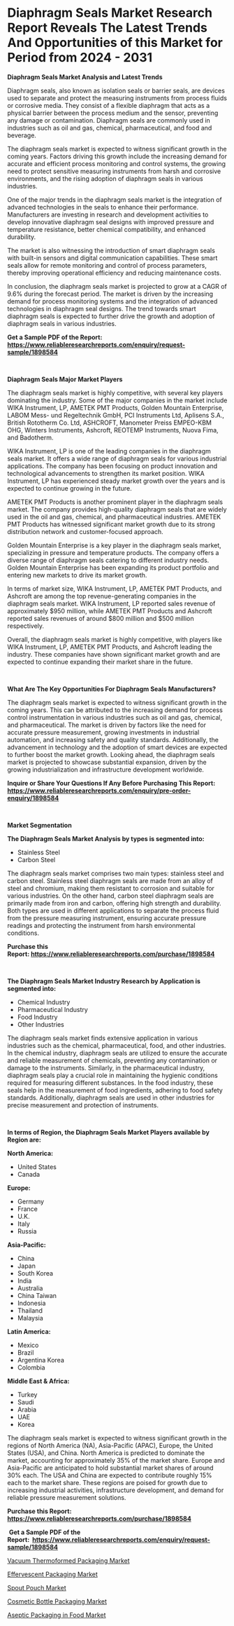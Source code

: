 <p><h1>Diaphragm Seals Market Research Report Reveals The Latest Trends And Opportunities of this Market for Period from 2024 - 2031</h1></p><p><strong>Diaphragm Seals Market Analysis and Latest Trends</strong></p>
<p><p>Diaphragm seals, also known as isolation seals or barrier seals, are devices used to separate and protect the measuring instruments from process fluids or corrosive media. They consist of a flexible diaphragm that acts as a physical barrier between the process medium and the sensor, preventing any damage or contamination. Diaphragm seals are commonly used in industries such as oil and gas, chemical, pharmaceutical, and food and beverage.</p><p>The diaphragm seals market is expected to witness significant growth in the coming years. Factors driving this growth include the increasing demand for accurate and efficient process monitoring and control systems, the growing need to protect sensitive measuring instruments from harsh and corrosive environments, and the rising adoption of diaphragm seals in various industries.</p><p>One of the major trends in the diaphragm seals market is the integration of advanced technologies in the seals to enhance their performance. Manufacturers are investing in research and development activities to develop innovative diaphragm seal designs with improved pressure and temperature resistance, better chemical compatibility, and enhanced durability.</p><p>The market is also witnessing the introduction of smart diaphragm seals with built-in sensors and digital communication capabilities. These smart seals allow for remote monitoring and control of process parameters, thereby improving operational efficiency and reducing maintenance costs.</p><p>In conclusion, the diaphragm seals market is projected to grow at a CAGR of 9.6% during the forecast period. The market is driven by the increasing demand for process monitoring systems and the integration of advanced technologies in diaphragm seal designs. The trend towards smart diaphragm seals is expected to further drive the growth and adoption of diaphragm seals in various industries.</p></p>
<p><strong>Get a Sample PDF of the Report:&nbsp; <a href="https://www.reliableresearchreports.com/enquiry/request-sample/1898584">https://www.reliableresearchreports.com/enquiry/request-sample/1898584</a></strong></p>
<p>&nbsp;</p>
<p><strong>Diaphragm Seals Major Market Players</strong></p>
<p><p>The diaphragm seals market is highly competitive, with several key players dominating the industry. Some of the major companies in the market include WIKA Instrument, LP, AMETEK PMT Products, Golden Mountain Enterprise, LABOM Mess- und Regeltechnik GmbH, PCI Instruments Ltd, Aplisens S.A., British Rototherm Co. Ltd, ASHCROFT, Manometer Preiss EMPEO-KBM OHG, Winters Instruments, Ashcroft, REOTEMP Instruments, Nuova Fima, and Badotherm.</p><p>WIKA Instrument, LP is one of the leading companies in the diaphragm seals market. It offers a wide range of diaphragm seals for various industrial applications. The company has been focusing on product innovation and technological advancements to strengthen its market position. WIKA Instrument, LP has experienced steady market growth over the years and is expected to continue growing in the future.</p><p>AMETEK PMT Products is another prominent player in the diaphragm seals market. The company provides high-quality diaphragm seals that are widely used in the oil and gas, chemical, and pharmaceutical industries. AMETEK PMT Products has witnessed significant market growth due to its strong distribution network and customer-focused approach.</p><p>Golden Mountain Enterprise is a key player in the diaphragm seals market, specializing in pressure and temperature products. The company offers a diverse range of diaphragm seals catering to different industry needs. Golden Mountain Enterprise has been expanding its product portfolio and entering new markets to drive its market growth.</p><p>In terms of market size, WIKA Instrument, LP, AMETEK PMT Products, and Ashcroft are among the top revenue-generating companies in the diaphragm seals market. WIKA Instrument, LP reported sales revenue of approximately $950 million, while AMETEK PMT Products and Ashcroft reported sales revenues of around $800 million and $500 million respectively.</p><p>Overall, the diaphragm seals market is highly competitive, with players like WIKA Instrument, LP, AMETEK PMT Products, and Ashcroft leading the industry. These companies have shown significant market growth and are expected to continue expanding their market share in the future.</p></p>
<p>&nbsp;</p>
<p><strong>What Are The Key Opportunities For Diaphragm Seals Manufacturers?</strong></p>
<p><p>The diaphragm seals market is expected to witness significant growth in the coming years. This can be attributed to the increasing demand for process control instrumentation in various industries such as oil and gas, chemical, and pharmaceutical. The market is driven by factors like the need for accurate pressure measurement, growing investments in industrial automation, and increasing safety and quality standards. Additionally, the advancement in technology and the adoption of smart devices are expected to further boost the market growth. Looking ahead, the diaphragm seals market is projected to showcase substantial expansion, driven by the growing industrialization and infrastructure development worldwide.</p></p>
<p><strong>Inquire or Share Your Questions If Any Before Purchasing This Report: <a href="https://www.reliableresearchreports.com/enquiry/pre-order-enquiry/1898584">https://www.reliableresearchreports.com/enquiry/pre-order-enquiry/1898584</a></strong></p>
<p>&nbsp;</p>
<p><strong>Market Segmentation</strong></p>
<p><strong>The Diaphragm Seals Market Analysis by types is segmented into:</strong></p>
<p><ul><li>Stainless Steel</li><li>Carbon Steel</li></ul></p>
<p><p>The diaphragm seals market comprises two main types: stainless steel and carbon steel. Stainless steel diaphragm seals are made from an alloy of steel and chromium, making them resistant to corrosion and suitable for various industries. On the other hand, carbon steel diaphragm seals are primarily made from iron and carbon, offering high strength and durability. Both types are used in different applications to separate the process fluid from the pressure measuring instrument, ensuring accurate pressure readings and protecting the instrument from harsh environmental conditions.</p></p>
<p><strong>Purchase this Report:&nbsp;<a href="https://www.reliableresearchreports.com/purchase/1898584">https://www.reliableresearchreports.com/purchase/1898584</a></strong></p>
<p>&nbsp;</p>
<p><strong>The Diaphragm Seals Market Industry Research by Application is segmented into:</strong></p>
<p><ul><li>Chemical Industry</li><li>Pharmaceutical Industry</li><li>Food Industry</li><li>Other Industries</li></ul></p>
<p><p>The diaphragm seals market finds extensive application in various industries such as the chemical, pharmaceutical, food, and other industries. In the chemical industry, diaphragm seals are utilized to ensure the accurate and reliable measurement of chemicals, preventing any contamination or damage to the instruments. Similarly, in the pharmaceutical industry, diaphragm seals play a crucial role in maintaining the hygienic conditions required for measuring different substances. In the food industry, these seals help in the measurement of food ingredients, adhering to food safety standards. Additionally, diaphragm seals are used in other industries for precise measurement and protection of instruments.</p></p>
<p>&nbsp;</p>
<p><strong>In terms of Region, the Diaphragm Seals Market Players available by Region are:</strong></p>
<p>
    <p> <strong> North America: </strong>
        <ul>
            <li>United States</li>
            <li>Canada</li>
        </ul>
        </p> 
    <p> <strong> Europe: </strong>
        <ul>
            <li>Germany</li>
            <li>France</li>
            <li>U.K.</li>
            <li>Italy</li>
            <li>Russia</li>
        </ul>
        </p> 
    <p> <strong> Asia-Pacific: </strong>
        <ul>
            <li>China</li>
            <li>Japan</li>
            <li>South Korea</li>
            <li>India</li>
            <li>Australia</li>
            <li>China Taiwan</li>
            <li>Indonesia</li>
            <li>Thailand</li>
            <li>Malaysia</li>
        </ul>
        </p> 
    <p> <strong> Latin America: </strong>
        <ul>
            <li>Mexico</li>
            <li>Brazil</li>
            <li>Argentina Korea</li>
            <li>Colombia</li>
        </ul>
        </p> 
    <p> <strong> Middle East & Africa: </strong>
        <ul>
            <li>Turkey</li>
            <li>Saudi</li>
            <li>Arabia</li>
            <li>UAE</li>
            <li>Korea</li>
        </ul>
    </p>
    </p>
<p><p>The diaphragm seals market is expected to witness significant growth in the regions of North America (NA), Asia-Pacific (APAC), Europe, the United States (USA), and China. North America is predicted to dominate the market, accounting for approximately 35% of the market share. Europe and Asia-Pacific are anticipated to hold substantial market shares of around 30% each. The USA and China are expected to contribute roughly 15% each to the market share. These regions are poised for growth due to increasing industrial activities, infrastructure development, and demand for reliable pressure measurement solutions.</p></p>
<p><strong>Purchase this Report: <a href="https://www.reliableresearchreports.com/purchase/1898584">https://www.reliableresearchreports.com/purchase/1898584</a></strong></p>
<p>&nbsp;<strong>Get a Sample PDF of the Report:&nbsp;&nbsp;<a href="https://www.reliableresearchreports.com/enquiry/request-sample/1898584">https://www.reliableresearchreports.com/enquiry/request-sample/1898584</a></strong></p>
<p><strong></strong></p>
<p><p><a href="https://medium.com/@magaliortiz1955/vacuum-thermoformed-packaging-market-report-reveals-the-latest-trends-and-growth-opportunities-of-d5ed06c190eb">Vacuum Thermoformed Packaging Market</a></p><p><a href="https://medium.com/@magaliortiz1955/effervescent-packaging-market-insight-market-trends-growth-forecasted-from-2023-to-2030-81c5ab932e86">Effervescent Packaging Market</a></p><p><a href="https://medium.com/@marcellakin2023/spout-pouch-nbsp-market-focuses-on-market-share-size-and-projected-forecast-till-2030-56f2e07238da">Spout Pouch Market</a></p><p><a href="https://medium.com/@magaliortiz1955/decoding-cosmetic-bottle-packaging-market-metrics-market-share-trends-and-growth-patterns-e2b8f1bb551a">Cosmetic Bottle Packaging Market</a></p><p><a href="https://medium.com/@marcellakin2023/aseptic-packaging-in-food-market-exploring-market-share-market-trends-and-future-growth-120f1390490f">Aseptic Packaging in Food Market</a></p></p>